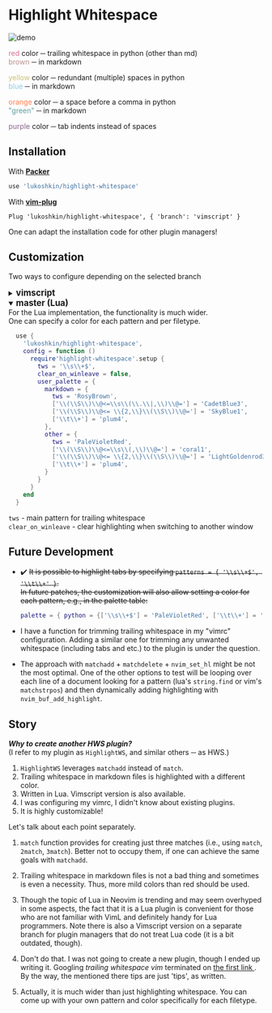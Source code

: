 # Highlight Whitespace

![demo](./demo.gif)

<span style="color:PaleVioletRed"> red </span> color
─ trailing whitespace in python (other than md)  
<span style="color:RosyBrown"> brown </span> ─ in markdown

<span style="color:#CDBE70"> yellow </span> color
─ redundant (multiple) spaces in python  
<span style="color:SkyBlue"> blue </span> ─ in markdown

<span style="color:coral"> orange </span> color
─ a space before a comma in python  
<span style="color:CadetBlue"> "green" </span> ─ in markdown

<span style="color:#8B668B"> purple </span> color
─ tab indents instead of spaces


## Installation

With [**Packer**](https://github.com/wbthomason/packer.nvim)

```lua
use 'lukoshkin/highlight-whitespace'
```

With [**vim-plug**](https://github.com/junegunn/vim-plug)

```vim
Plug 'lukoshkin/highlight-whitespace', { 'branch': 'vimscript' }
```

One can adapt the installation code for other plugin managers!


## Customization

Two ways to configure depending on the selected branch
<!-- Omitting a punctuation at the end emphasizes the direction of meaning -->

<details>
<summary><Big><b>vimscript</b></Big></summary>
Note you must specify both `ctermbg` and `guibg` values, even if you don't
care about one of them. <br> Specifying other than `bg` keys has no effect.

```vim
let g:tws_pattern = '\s\+$'
let g:tws_color_md = { 'ctermbg': 138, 'guibg': 'RosyBrown' }
let g:tws_color_any = { 'ctermbg': 211, 'guibg': 'PaleVioletRed' }
```
</details>

<details open>
<summary><Big><b>master (Lua)</b></Big></summary>
For the Lua implementation, the functionality is much wider. <br> One can
specify a color for each pattern and per filetype.

```lua
  use {
    'lukoshkin/highlight-whitespace',
    config = function ()
      require'highlight-whitespace'.setup {
        tws = '\\s\\+$',
        clear_on_winleave = false,
        user_palette = {
          markdown = {
            tws = 'RosyBrown',
            ['\\(\\S\\)\\@<=\\s\\(\\.\\|,\\)\\@='] = 'CadetBlue3',
            ['\\(\\S\\)\\@<= \\{2,\\}\\(\\S\\)\\@='] = 'SkyBlue1',
            ['\\t\\+'] = 'plum4',
          },
          other = {
            tws = 'PaleVioletRed',
            ['\\(\\S\\)\\@<=\\s\\(,\\)\\@='] = 'coral1',
            ['\\(\\S\\)\\@<= \\{2,\\}\\(\\S\\)\\@='] = 'LightGoldenrod3',
            ['\\t\\+'] = 'plum4',
          }
        }
      }
    end
  }
```

`tws` - main pattern for trailing whitespace  
`clear_on_winleave` - clear highlighting when switching to another window

</details>


## Future Development

* :heavy_check_mark: ~~It is possible to highlight tabs by specifying `patterns
  = { '\\s\\+$', '\\t\\+' }`. <br> In future patches, the customization will
  also allow setting a color for each pattern, e.g., in the palette table:~~

   ```lua
   palette = { python = {['\\s\\+$'] = 'PaleVioletRed', ['\\t\\+'] = 'plum4'} }
   ```

* I have a function for trimming trailing whitespace in my "vimrc"
  configuration. Adding a similar one for trimming any unwanted whitespace
  (including tabs and etc.) to the plugin is under the question.

* The approach with `matchadd` + `matchdelete` + `nvim_set_hl` might be not the
  most optimal. One of the other options to test will be looping over each line
  of a document looking for a pattern (lua's `string.find` or vim's
  `matchstrpos`) and then dynamically adding highlighting with
  `nvim_buf_add_highlight`.


## Story

***Why to create another HWS plugin?***  
(I refer to my plugin as `HighlightWS`, and similar others ─ as HWS.)
 <!-- 'and' is used ↑ here as 'while' -->

1. `HighlightWS` leverages `matchadd` instead of `match`.
1. Trailing whitespace in markdown files is highlighted with a different color.
1. Written in Lua. Vimscript version is also available.
1. I was configuring my vimrc, I didn't know about existing plugins.
1. It is highly customizable!

Let's talk about each point separately.

1. `match` function provides for creating just three matches (i.e., using
   `match`, `2match`, `3match`). Better not to occupy them, if one can achieve
   the same goals with `matchadd`.

1. Trailing whitespace in markdown files is not a bad thing and sometimes is
   even a necessity. Thus, more mild colors than red should be used.

1. Though the topic of Lua in Neovim is trending and may seem overhyped in some
   aspects, the fact that it is a Lua plugin is convenient for those who are
   not familiar with VimL and definitely handy for Lua programmers. Note there
   is also a Vimscript version on a separate branch for plugin managers that do
   not treat Lua code (it is a bit outdated, though).

1. Don't do that. I was not going to create a new plugin, though I ended up
   writing it. Googling _trailing whitespace vim_ terminated on [the first link
   ](https://vim.fandom.com/wiki/Remove_unwanted_spaces). By the way, the
   mentioned there tips are just 'tips', as written.

1. Actually, it is much wider than just highlighting whitespace. You can come
   up with your own pattern and color specifically for each filetype.
